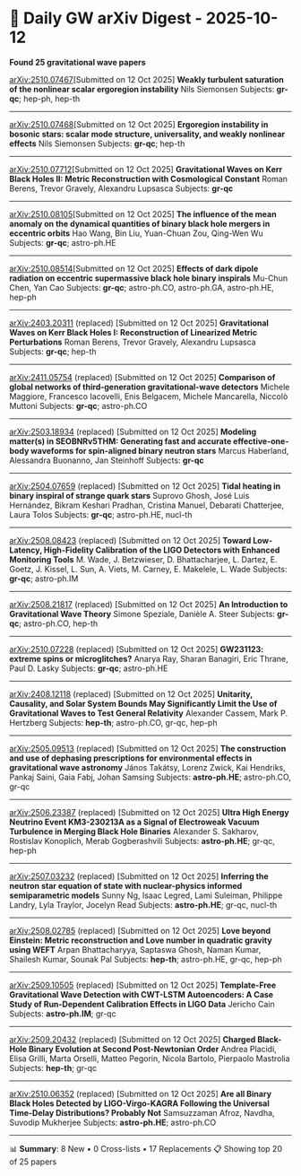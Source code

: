 # 📡 Daily GW arXiv Digest - 2025-10-12
**Found 25 gravitational wave papers**

[arXiv:2510.07467](https://arxiv.org/abs/2510.07467)[Submitted on 12 Oct 2025]
**Weakly turbulent saturation of the nonlinear scalar ergoregion instability**
Nils Siemonsen
Subjects: **gr-qc**; hep-ph, hep-th

---

[arXiv:2510.07468](https://arxiv.org/abs/2510.07468)[Submitted on 12 Oct 2025]
**Ergoregion instability in bosonic stars: scalar mode structure, universality, and weakly nonlinear effects**
Nils Siemonsen
Subjects: **gr-qc**; hep-th

---

[arXiv:2510.07712](https://arxiv.org/abs/2510.07712)[Submitted on 12 Oct 2025]
**Gravitational Waves on Kerr Black Holes II: Metric Reconstruction with Cosmological Constant**
Roman Berens, Trevor Gravely, Alexandru Lupsasca
Subjects: **gr-qc**

---

[arXiv:2510.08105](https://arxiv.org/abs/2510.08105)[Submitted on 12 Oct 2025]
**The influence of the mean anomaly on the dynamical quantities of binary black hole mergers in eccentric orbits**
Hao Wang, Bin Liu, Yuan-Chuan Zou, Qing-Wen Wu
Subjects: **gr-qc**; astro-ph.HE

---

[arXiv:2510.08514](https://arxiv.org/abs/2510.08514)[Submitted on 12 Oct 2025]
**Effects of dark dipole radiation on eccentric supermassive black hole binary inspirals**
Mu-Chun Chen, Yan Cao
Subjects: **gr-qc**; astro-ph.CO, astro-ph.GA, astro-ph.HE, hep-ph

---

[arXiv:2403.20311](https://arxiv.org/abs/2403.20311) (replaced) [Submitted on 12 Oct 2025]
**Gravitational Waves on Kerr Black Holes I: Reconstruction of Linearized Metric Perturbations**
Roman Berens, Trevor Gravely, Alexandru Lupsasca
Subjects: **gr-qc**; hep-th

---

[arXiv:2411.05754](https://arxiv.org/abs/2411.05754) (replaced) [Submitted on 12 Oct 2025]
**Comparison of global networks of third-generation gravitational-wave detectors**
Michele Maggiore, Francesco Iacovelli, Enis Belgacem, Michele Mancarella, Niccolò Muttoni
Subjects: **gr-qc**; astro-ph.CO

---

[arXiv:2503.18934](https://arxiv.org/abs/2503.18934) (replaced) [Submitted on 12 Oct 2025]
**Modeling matter(s) in SEOBNRv5THM: Generating fast and accurate effective-one-body waveforms for spin-aligned binary neutron stars**
Marcus Haberland, Alessandra Buonanno, Jan Steinhoff
Subjects: **gr-qc**

---

[arXiv:2504.07659](https://arxiv.org/abs/2504.07659) (replaced) [Submitted on 12 Oct 2025]
**Tidal heating in binary inspiral of strange quark stars**
Suprovo Ghosh, José Luis Hernández, Bikram Keshari Pradhan, Cristina Manuel, Debarati Chatterjee, Laura Tolos
Subjects: **gr-qc**; astro-ph.HE, nucl-th

---

[arXiv:2508.08423](https://arxiv.org/abs/2508.08423) (replaced) [Submitted on 12 Oct 2025]
**Toward Low-Latency, High-Fidelity Calibration of the LIGO Detectors with Enhanced Monitoring Tools**
M. Wade, J. Betzwieser, D. Bhattacharjee, L. Dartez, E. Goetz, J. Kissel, L. Sun, A. Viets, M. Carney, E. Makelele, L. Wade
Subjects: **gr-qc**; astro-ph.IM

---

[arXiv:2508.21817](https://arxiv.org/abs/2508.21817) (replaced) [Submitted on 12 Oct 2025]
**An Introduction to Gravitational Wave Theory**
Simone Speziale, Danièle A. Steer
Subjects: **gr-qc**; astro-ph.CO, hep-th

---

[arXiv:2510.07228](https://arxiv.org/abs/2510.07228) (replaced) [Submitted on 12 Oct 2025]
**GW231123: extreme spins or microglitches?**
Anarya Ray, Sharan Banagiri, Eric Thrane, Paul D. Lasky
Subjects: **gr-qc**; astro-ph.HE

---

[arXiv:2408.12118](https://arxiv.org/abs/2408.12118) (replaced) [Submitted on 12 Oct 2025]
**Unitarity, Causality, and Solar System Bounds May Significantly Limit the Use of Gravitational Waves to Test General Relativity**
Alexander Cassem, Mark P. Hertzberg
Subjects: **hep-th**; astro-ph.CO, gr-qc, hep-ph

---

[arXiv:2505.09513](https://arxiv.org/abs/2505.09513) (replaced) [Submitted on 12 Oct 2025]
**The construction and use of dephasing prescriptions for environmental effects in gravitational wave astronomy**
János Takátsy, Lorenz Zwick, Kai Hendriks, Pankaj Saini, Gaia Fabj, Johan Samsing
Subjects: **astro-ph.HE**; astro-ph.CO, gr-qc

---

[arXiv:2506.23387](https://arxiv.org/abs/2506.23387) (replaced) [Submitted on 12 Oct 2025]
**Ultra High Energy Neutrino Event KM3-230213A as a Signal of Electroweak Vacuum Turbulence in Merging Black Hole Binaries**
Alexander S. Sakharov, Rostislav Konoplich, Merab Gogberashvili
Subjects: **astro-ph.HE**; gr-qc, hep-ph

---

[arXiv:2507.03232](https://arxiv.org/abs/2507.03232) (replaced) [Submitted on 12 Oct 2025]
**Inferring the neutron star equation of state with nuclear-physics informed semiparametric models**
Sunny Ng, Isaac Legred, Lami Suleiman, Philippe Landry, Lyla Traylor, Jocelyn Read
Subjects: **astro-ph.HE**; gr-qc, nucl-th

---

[arXiv:2508.02785](https://arxiv.org/abs/2508.02785) (replaced) [Submitted on 12 Oct 2025]
**Love beyond Einstein: Metric reconstruction and Love number in quadratic gravity using WEFT**
Arpan Bhattacharyya, Saptaswa Ghosh, Naman Kumar, Shailesh Kumar, Sounak Pal
Subjects: **hep-th**; astro-ph.HE, gr-qc, hep-ph

---

[arXiv:2509.10505](https://arxiv.org/abs/2509.10505) (replaced) [Submitted on 12 Oct 2025]
**Template-Free Gravitational Wave Detection with CWT-LSTM Autoencoders: A Case Study of Run-Dependent Calibration Effects in LIGO Data**
Jericho Cain
Subjects: **astro-ph.IM**; gr-qc

---

[arXiv:2509.20432](https://arxiv.org/abs/2509.20432) (replaced) [Submitted on 12 Oct 2025]
**Charged Black-Hole Binary Evolution at Second Post-Newtonian Order**
Andrea Placidi, Elisa Grilli, Marta Orselli, Matteo Pegorin, Nicola Bartolo, Pierpaolo Mastrolia
Subjects: **hep-th**; gr-qc

---

[arXiv:2510.06352](https://arxiv.org/abs/2510.06352) (replaced) [Submitted on 12 Oct 2025]
**Are all Binary Black Holes Detected by LIGO-Virgo-KAGRA Following the Universal Time-Delay Distributions? Probably Not**
Samsuzzaman Afroz, Navdha, Suvodip Mukherjee
Subjects: **astro-ph.HE**; astro-ph.CO

---

📊 **Summary**: 8 New • 0 Cross-lists • 17 Replacements
📋 Showing top 20 of 25 papers